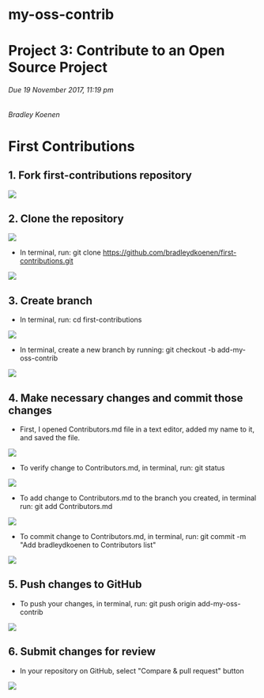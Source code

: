 # my-oss-contrib
# Project 3: Contribute to an Open Source Project
###### Due 19 November 2017, 11:19 pm
###### Bradley Koenen
# First Contributions
## 1.  Fork first-contributions repository
<img src="forkrepository.png" label="Fork Repository">

## 2.  Clone the repository
<img src="clonerepository.png" label="Clone Repository">

  - In terminal, run: git clone https://github.com/bradleydkoenen/first-contributions.git
  <img src="clonerepositoryterminal.png" label="Clone Repository Terminal">
  
## 3.  Create branch

  - In terminal, run: cd first-contributions
  <img src="firstcontributionsterminal.png" label="First Contributions Terminal">
  
  - In terminal, create a new branch by running: git checkout -b add-my-oss-contrib
  <img src="mycontribbranch.png" label="My Contrib Branch">
  
## 4.  Make necessary changes and commit those changes

  - First, I opened Contributors.md file in a text editor, added my name to it, and saved the file.
  <img src="nameineditor.png" label="Name In Editor">
  
  - To verify change to Contributors.md, in terminal, run: git status
  <img src="gitstatus.png" label="Git Status">
  
  - To add change to Contributors.md to the branch you created, in terminal run: git add Contributors.md
  <img src="gitaddchange.png" label="Git Add Change">
  
  - To commit change to Contributors.md, in terminal, run: git commit -m "Add bradleydkoenen to Contributors list"
  <img src="addnametolist.png" label="Add Name To List">
  
## 5.  Push changes to GitHub

  - To push your changes, in terminal, run: git push origin add-my-oss-contrib
  <img src="addossorigin.png" label="Add OSS Origin">
  
## 6.  Submit changes for review
  
  - In your repository on GitHub, select "Compare & pull request" button
  <img src="pullrequestbutton.png" label="Pull Request Button">
 
  

